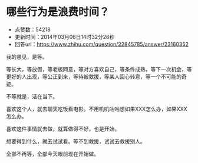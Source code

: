# 哪些行为是浪费时间？
- 点赞数：54218
- 更新时间：2014年03月06日14时32分26秒
- 回答url：https://www.zhihu.com/question/22845785/answer/23160352
<body>
 <p data-pid="zBcwhDsa">我的愚见，是等。</p>
 <p data-pid="c218PAsO">等长大，等放假，等老板同意，等对方喜欢自己，等条件成熟，等下一次机会，等更好的人出现，等公正到来，等待被救援，等某人回心转意，等一个不可能的奇迹。</p>
 <p data-pid="2eNICft1">不等就是，活在当下。</p>
 <p data-pid="a4Gr4XNq">喜欢这个人，就去聊天吃饭看电影。不用叽叽咕咕想如果XXX怎么办，如果XXX怎么办。</p>
 <p data-pid="Jn_YuVHF">喜欢这件事情就去做，就算做得不好，也是开始。</p>
 <p data-pid="d4xPrznH">想要得到什么，就去试试看。等不到救援，试试去救援别人。</p>
 <p data-pid="8-td0jPp">全部不再等，全部今天眼前现在开始做。</p>
</body>